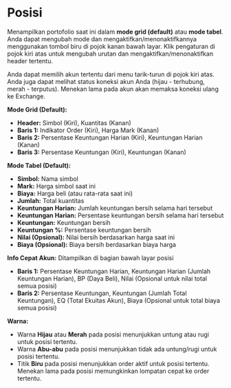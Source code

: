 # **Posisi**

Menampilkan portofolio saat ini dalam **mode grid (default)** atau **mode tabel**.
Anda dapat mengubah mode dan mengaktifkan/menonaktifkannya menggunakan tombol biru di pojok kanan bawah layar.
Klik pengaturan di pojok kiri atas untuk mengubah urutan dan mengaktifkan/menonaktifkan header tertentu.

Anda dapat memilih akun tertentu dari menu tarik-turun di pojok kiri atas.
Anda juga dapat melihat status koneksi akun Anda (hijau - terhubung, merah - terputus).
Menekan lama pada akun akan memaksa koneksi ulang ke Exchange.

**Mode Grid (Default):**
- **Header:** Simbol (Kiri), Kuantitas (Kanan)
- **Baris 1:** Indikator Order (Kiri), Harga Mark (Kanan)
- **Baris 2:** Persentase Keuntungan Harian (Kiri), Keuntungan Harian (Kanan)
- **Baris 3:** Persentase Keuntungan (Kiri), Keuntungan (Kanan)

**Mode Tabel (Default):**
- **Simbol:** Nama simbol
- **Mark:** Harga simbol saat ini
- **Biaya:** Harga beli (atau rata-rata saat ini)
- **Jumlah:** Total kuantitas
- **Keuntungan Harian:** Jumlah keuntungan bersih selama hari tersebut
- **Keuntungan Harian:** Persentase keuntungan bersih selama hari tersebut
- **Keuntungan:** Keuntungan bersih
- **Keuntungan %:** Persentase keuntungan bersih
- **Nilai (Opsional):** Nilai bersih berdasarkan harga saat ini
- **Biaya (Opsional):** Biaya bersih berdasarkan biaya harga

**Info Cepat Akun:**
Ditampilkan di bagian bawah layar posisi
- **Baris 1:** Persentase Keuntungan Harian, Keuntungan Harian (Jumlah Keuntungan Harian), BP (Daya Beli), Nilai (Opsional untuk nilai total semua posisi)
- **Baris 2:** Persentase Keuntungan, Keuntungan (Jumlah Total Keuntungan), EQ (Total Ekuitas Akun), Biaya (Opsional untuk total biaya semua posisi)

**Warna:**
- Warna **Hijau** atau **Merah** pada posisi menunjukkan untung atau rugi untuk posisi tertentu.
- Warna **Abu-abu** pada posisi menunjukkan tidak ada untung/rugi untuk posisi tertentu.
- Titik **Biru** pada posisi menunjukkan order aktif untuk posisi tertentu. Menekan lama pada posisi memungkinkan lompatan cepat ke order tertentu.